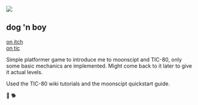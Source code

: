 ![]({{site.baseurl}}/release/img_cart.png)
## dog 'n boy 
[on itch](https://xhg.itch.io/dgnby)  
[on tic](http://tic.computer/play?cart=176)

Simple platformer game to introduce me to moonscipt and TIC-80, only some basic mechanics are implemented. Might come back to it later to give it actual levels.

Used the TIC-80 wiki tutorials and the moonscipt quickstart guide.  

:runner:  :dog2:

